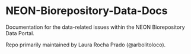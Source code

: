# NEON-Biorepository-Data-Docs
Documentation for the data-related issues within the NEON Biorepository Data Portal.

Repo primarily maintained by Laura Rocha Prado (@arbolitoloco).

